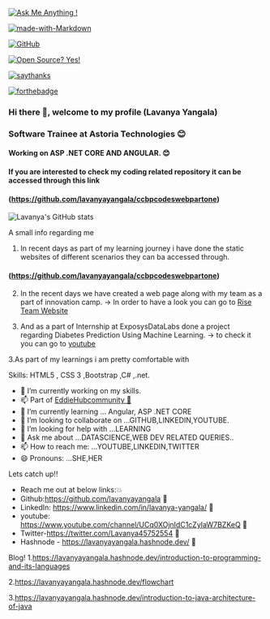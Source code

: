 <!-- **lavanyayangala/lavanyayangala** is a ✨ _special_ ✨ repository because its `README.md` (this file) appears on your GitHub profile. -->

<!-- Here are some ideas to get you started: -->

[![Ask Me Anything !](https://img.shields.io/badge/Ask%20me-anything-1abc9c.svg)](https://GitHub.com/Naereen/ama)

[![made-with-Markdown](https://img.shields.io/badge/Made%20with-Markdown-1f425f.svg)](http://commonmark.org)

[![GitHub](https://badgen.net/badge/icon/github?icon=github&label)](https://github.com)

[![Open Source? Yes!](https://badgen.net/badge/Open%20Source%20%3F/Yes%21/blue?icon=github)](https://github.com/Naereen/badges/)

[![saythanks](https://img.shields.io/badge/say-thanks-ff69b4.svg)](https://saythanks.io/to/kennethreitz)

[![forthebadge](https://forthebadge.com/images/badges/built-with-love.svg)](https://forthebadge.com)

### Hi there 👋, welcome to my profile (Lavanya Yangala)
### Software Trainee at Astoria Technologies 😊
#### Working on ASP .NET CORE AND ANGULAR. 😊
#### If you are interested to check my coding related repository it can be accessed through this link 

#### (https://github.com/lavanyayangala/ccbpcodeswebpartone)


<!-- [![Lavanya's GitHub stats](https://github-readme-stats.vercel.app/api?username=lavanyayangala)](https://github.com/anuraghazra/github-readme-stats) -->

![Lavanya's GitHub stats](https://github-readme-stats.vercel.app/api?username=lavanyayangala&theme=radical&show_icons=true)
<!-- 
<a href="https://github.com/anuraghazra/github-readme-stats">
  <img align="center" src="https://github-readme-stats.vercel.app/api/pin/?username=anuraghazra&repo=github-readme-stats" />
</a>
<a href="https://github.com/anuraghazra/convoychat">
  <img align="center" src="https://github-readme-stats.vercel.app/api/pin/?username=anuraghazra&repo=convoychat" />
</a> -->

A small info regarding me 

1. In recent days as part of my learning journey i have done the static websites of different scenarios they can ba accessed through.
  
  #### (https://github.com/lavanyayangala/ccbpcodeswebpartone)
  
  
 2. In the recent days we have created a web page along with my team as a part of innovation camp.
 ->  In order to have a look you can go to <a href="https://sriram5-coder.github.io/RISE_/index.html">Rise Team Website</a>

2. And as a part of Internship at ExposysDataLabs done a project regarding Diabetes Prediction Using Machine Learning.
-> to check it you can go to <a href="https://www.youtube.com/watch?v=9FZV0JCA0MA&ab_channel=lavanyayangala">youtube</a> 

3.As part of my learnings i am pretty comfortable with  

Skills: HTML5 , CSS 3 ,Bootstrap ,C# ,.net.

- 🔭 I’m currently working on my skills. 
- 📫 Part of <a href="https://github.com/EddieHubCommunity">EddieHubcommunity 🙋</a>
- 🌱 I’m currently learning ... Angular, ASP .NET CORE 
- 👯 I’m looking to collaborate on ...GITHUB,LINKEDIN,YOUTUBE.
- 🤔 I’m looking for help with ...LEARNING
- 💬 Ask me about ...DATASCIENCE,WEB DEV RELATED QUERIES..
- 📫 How to reach me: ...YOUTUBE,LINKEDIN,TWITTER
- 😄 Pronouns: ...SHE,HER


Lets catch up!!
- Reach me out at below links:💥
- Github:https://github.com/lavanyayangala 🙋
- LinkedIn: https://www.linkedin.com/in/lavanya-yangala/ 👸
- youtube: https://www.youtube.com/channel/UCq0XOjnIdC1cZyIaW7BZKeQ 💬
- Twitter-https://twitter.com/Lavanya45752554 💬
- Hashnode - https://lavanyayangala.hashnode.dev/ 💬

Blog!
1.https://lavanyayangala.hashnode.dev/introduction-to-programming-and-its-languages

2.https://lavanyayangala.hashnode.dev/flowchart

3.https://lavanyayangala.hashnode.dev/introduction-to-java-architecture-of-java
